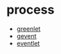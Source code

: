 ﻿# process

- [greenlet](https://github.com/gaoxinge/network/tree/master/process/greenlet)
- [gevent](https://github.com/gaoxinge/network/tree/master/process/gevent)
- [eventlet](https://github.com/gaoxinge/network/tree/master/process/eventlet)
